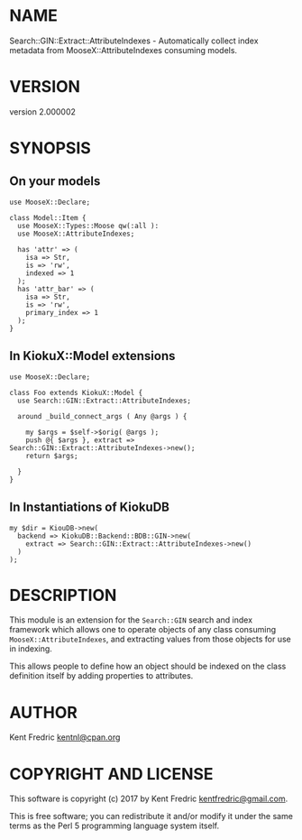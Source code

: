 # NAME

Search::GIN::Extract::AttributeIndexes - Automatically collect index metadata from MooseX::AttributeIndexes consuming models.

# VERSION

version 2.000002

# SYNOPSIS

## On your models

    use MooseX::Declare;

    class Model::Item {
      use MooseX::Types::Moose qw(:all ):
      use MooseX::AttributeIndexes;

      has 'attr' => (
        isa => Str,
        is => 'rw',
        indexed => 1
      );
      has 'attr_bar' => (
        isa => Str,
        is => 'rw',
        primary_index => 1
      );
    }

## In KiokuX::Model extensions

    use MooseX::Declare;

    class Foo extends KiokuX::Model {
      use Search::GIN::Extract::AttributeIndexes;

      around _build_connect_args ( Any @args ) {

        my $args = $self->$orig( @args );
        push @{ $args }, extract => Search::GIN::Extract::AttributeIndexes->new();
        return $args;

      }
    }

## In Instantiations of KiokuDB

    my $dir = KiouDB->new(
      backend => KiokuDB::Backend::BDB::GIN->new(
        extract => Search::GIN::Extract::AttributeIndexes->new()
      )
    );

# DESCRIPTION

This module is an extension for the `Search::GIN` search and index framework
which allows one to operate objects of any class consuming
`MooseX::AttributeIndexes`, and extracting values from those objects for use
in indexing.

This allows people to define how an object should be indexed on the class
definition itself by adding properties to attributes.

# AUTHOR

Kent Fredric <kentnl@cpan.org>

# COPYRIGHT AND LICENSE

This software is copyright (c) 2017 by Kent Fredric <kentfredric@gmail.com>.

This is free software; you can redistribute it and/or modify it under
the same terms as the Perl 5 programming language system itself.
